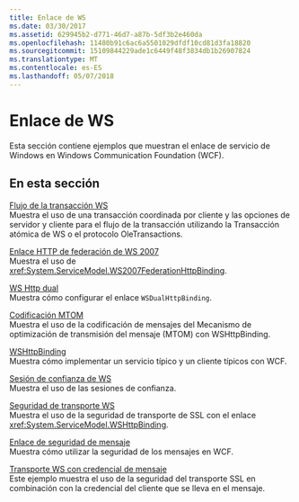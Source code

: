```yaml
---
title: Enlace de WS
ms.date: 03/30/2017
ms.assetid: 629945b2-d771-46d7-a87b-5df3b2e460da
ms.openlocfilehash: 11480b91c6ac6a5501029dfdf10cd81d3fa18820
ms.sourcegitcommit: 15109844229ade1c6449f48f3834db1b26907824
ms.translationtype: MT
ms.contentlocale: es-ES
ms.lasthandoff: 05/07/2018
---
```

# <a name="ws-binding"></a>Enlace de WS
Esta sección contiene ejemplos que muestran el enlace de servicio de Windows en Windows Communication Foundation (WCF).  
  
## <a name="in-this-section"></a>En esta sección  
 [Flujo de la transacción WS](../../../../docs/framework/wcf/samples/ws-transaction-flow.md)  
 Muestra el uso de una transacción coordinada por cliente y las opciones de servidor y cliente para el flujo de la transacción utilizando la Transacción atómica de WS o el protocolo OleTransactions.  
  
 [Enlace HTTP de federación de WS 2007](../../../../docs/framework/wcf/samples/ws-2007-federation-http-binding.md)  
 Muestra el uso de <xref:System.ServiceModel.WS2007FederationHttpBinding>.  
  
 [WS Http dual](../../../../docs/framework/wcf/samples/ws-dual-http.md)  
 Muestra cómo configurar el enlace `WSDualHttpBinding`.  
  
 [Codificación MTOM](../../../../docs/framework/wcf/samples/mtom-encoding.md)  
 Muestra el uso de la codificación de mensajes del Mecanismo de optimización de transmisión del mensaje (MTOM) con WSHttpBinding.  
  
 [WSHttpBinding](../../../../docs/framework/wcf/samples/wshttpbinding.md)  
 Muestra cómo implementar un servicio típico y un cliente típicos con WCF.  
  
 [Sesión de confianza de WS](../../../../docs/framework/wcf/samples/ws-reliable-session.md)  
 Muestra el uso de las sesiones de confianza.  
  
 [Seguridad de transporte WS](../../../../docs/framework/wcf/samples/ws-transport-security.md)  
 Muestra el uso de la seguridad de transporte de SSL con el enlace <xref:System.ServiceModel.WSHttpBinding>.  
  
 [Enlace de seguridad de mensaje](../../../../docs/framework/wcf/samples/message-security-binding.md)  
 Muestra cómo utilizar la seguridad de los mensajes en WCF.  
  
 [Transporte WS con credencial de mensaje](../../../../docs/framework/wcf/samples/ws-transport-with-message-credential.md)  
 Este ejemplo muestra el uso de la seguridad del transporte SSL en combinación con la credencial del cliente que se lleva en el mensaje.
